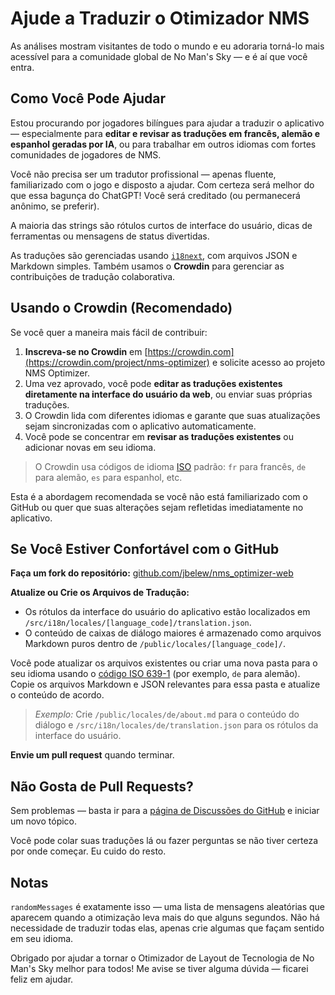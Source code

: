 # Ajude a Traduzir o Otimizador NMS

As análises mostram visitantes de todo o mundo e eu adoraria torná-lo mais acessível para a comunidade global de No Man's Sky — e é aí que você entra.

## Como Você Pode Ajudar

Estou procurando por jogadores bilíngues para ajudar a traduzir o aplicativo — especialmente para **editar e revisar as traduções em francês, alemão e espanhol geradas por IA**, ou para trabalhar em outros idiomas com fortes comunidades de jogadores de NMS.

Você não precisa ser um tradutor profissional — apenas fluente, familiarizado com o jogo e disposto a ajudar. Com certeza será melhor do que essa bagunça do ChatGPT! Você será creditado (ou permanecerá anônimo, se preferir).

A maioria das strings são rótulos curtos de interface do usuário, dicas de ferramentas ou mensagens de status divertidas.

As traduções são gerenciadas usando [`i18next`](https://www.i18next.com/), com arquivos JSON e Markdown simples. Também usamos o **Crowdin** para gerenciar as contribuições de tradução colaborativa.

## Usando o Crowdin (Recomendado)

Se você quer a maneira mais fácil de contribuir:

1. **Inscreva-se no Crowdin** em [https://crowdin.com](https://crowdin.com/project/nms-optimizer) e solicite acesso ao projeto NMS Optimizer.
2. Uma vez aprovado, você pode **editar as traduções existentes diretamente na interface do usuário da web**, ou enviar suas próprias traduções.
3. O Crowdin lida com diferentes idiomas e garante que suas atualizações sejam sincronizadas com o aplicativo automaticamente.
4. Você pode se concentrar em **revisar as traduções existentes** ou adicionar novas em seu idioma.

> O Crowdin usa códigos de idioma [ISO](https://en.wikipedia.org/wiki/List_of_ISO_639-1_codes) padrão: `fr` para francês, `de` para alemão, `es` para espanhol, etc.

Esta é a abordagem recomendada se você não está familiarizado com o GitHub ou quer que suas alterações sejam refletidas imediatamente no aplicativo.

## Se Você Estiver Confortável com o GitHub

**Faça um fork do repositório:**
[github.com/jbelew/nms_optimizer-web](https://github.com/jbelew/nms_optimizer-web)

**Atualize ou Crie os Arquivos de Tradução:**

- Os rótulos da interface do usuário do aplicativo estão localizados em `/src/i18n/locales/[language_code]/translation.json`.
- O conteúdo de caixas de diálogo maiores é armazenado como arquivos Markdown puros dentro de `/public/locales/[language_code]/`.

Você pode atualizar os arquivos existentes ou criar uma nova pasta para o seu idioma usando o [código ISO 639-1](https://en.wikipedia.org/wiki/List_of-ISO_639-1-codes) (por exemplo, `de` para alemão). Copie os arquivos Markdown e JSON relevantes para essa pasta e atualize o conteúdo de acordo.

> _Exemplo:_ Crie `/public/locales/de/about.md` para o conteúdo do diálogo e `/src/i18n/locales/de/translation.json` para os rótulos da interface do usuário.

**Envie um pull request** quando terminar.

## Não Gosta de Pull Requests?

Sem problemas — basta ir para a [página de Discussões do GitHub](https://github.com/jbelew/nms_optimizer-web/discussions) e iniciar um novo tópico.

Você pode colar suas traduções lá ou fazer perguntas se não tiver certeza por onde começar. Eu cuido do resto.

## Notas

`randomMessages` é exatamente isso — uma lista de mensagens aleatórias que aparecem quando a otimização leva mais do que alguns segundos. Não há necessidade de traduzir todas elas, apenas crie algumas que façam sentido em seu idioma.

Obrigado por ajudar a tornar o Otimizador de Layout de Tecnologia de No Man's Sky melhor para todos! Me avise se tiver alguma dúvida — ficarei feliz em ajudar.
